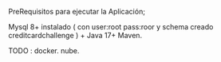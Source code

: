 PreRequisitos para ejecutar la Aplicación; 

Mysql 8+ instalado ( con user:root pass:roor y schema creado creditcardchallenge ) + Java 17+ Maven. 

TODO : docker. nube.
